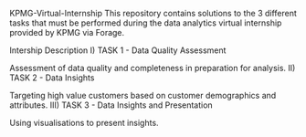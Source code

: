KPMG-Virtual-Internship
This repository contains solutions to the 3 different tasks that must be performed during the data analytics virtual internship provided by KPMG via Forage.

Intership Description
I) TASK 1 - Data Quality Assessment

Assessment of data quality and completeness in preparation for analysis. 
II) TASK 2 - Data Insights

Targeting high value customers based on customer demographics and attributes. 
III) TASK 3 - Data Insights and Presentation

 Using visualisations to present insights.
